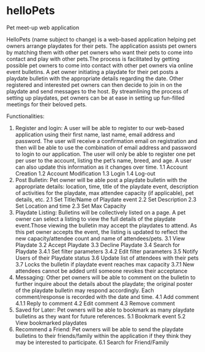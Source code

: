 # helloPets
Pet meet-up web application

HelloPets (name subject to change) is a web-based application helping pet owners arrange playdates for their pets. The application assists pet owners by matching them with other pet owners who want their pets to come into contact and play with other pets.The process is facilitated by getting possible pet owners to come into contact with other pet owners via online event bulletins. A pet owner initiating a playdate for their pet posts a playdate bulletin with the appropriate details regarding the date. Other registered and interested pet owners can then decide to join in on the playdate and send messages to the host. By streamlining the process of setting up playdates, pet owners can be at ease in setting up fun-filled meetings for their beloved pets.  

Functionalities:
1. Register and login: A user will be able to register to our web-based application using their first name, last name, email address and password. The user will receive a confirmation email on registration and then will be able to use the combination of email address and password to login to our application. The user will only be able to register one pet per user to the account, listing the pet’s name, breed, and age. A user can also update this information as it changes over time.
  1.1 Account Creation
  1.2 Account Modification
  1.3 Login
  1.4 Log-out
2. Post Bulletin: Pet owner will be able post a playdate bulletin with the appropriate details: location, time, title of the playdate event, description of activities for the playdate, max attendee capacity (if applicable), pet details, etc.
  2.1 Set Title/Name of Playdate event 
  2.2 Set Description
  2.3 Set Location and time
  2.3 Set Max Capacity
3. Playdate Listing: Bulletins will be collectively listed on a page. A pet owner can select a listing to view the full details of the playdate event.Those viewing the bulletin may accept the playdates to attend. As this pet owner accepts the event, the listing is updated to reflect the new capacity/attendee count and name of attendees/pets.
	3.1 View Playdate
	3.2 Accept Playdate
	3.3 Decline Playdate
	3.4 Search for Playdate
		3.4.1 Set filter parameters
		3.4.2 Edit filter parameters
		3.5 Notify Users of their Playdate status
		3.6 Update list of attendees with their pets
		3.7 Locks the bulletin if playdate event reaches max capacity
     3.7.1 New attendees cannot be added until someone revokes their acceptance
4. Messaging: Other pet owners will be able to comment on the bulletin to further inquire about the details about the playdate; the original poster of the playdate bulletin may respond accordingly. Each comment/response is recorded with the date and time.
4.1 Add comment
     4.1.1 Reply to comment
4.2 Edit comment
  4.3 Remove comment
5. Saved for Later: Pet owners will be able to bookmark as many playdate bulletins as they want for future references.
  5.1 Bookmark event
  5.2 View bookmarked playdates
6. Recommend a Friend: Pet owners will be able to send the playdate bulletins to their friends/family within the application if they think they may be interested to participate.
  6.1 Search for Friend/Family

